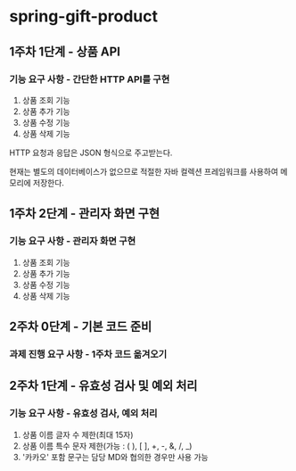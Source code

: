 # spring-gift-product

## 1주차 1단계 - 상품 API
### 기능 요구 사항 - 간단한 HTTP API를 구현
1. 상품 조회 기능
2. 상품 추가 기능
3. 상품 수정 기능
4. 상품 삭제 기능

HTTP 요청과 응답은 JSON 형식으로 주고받는다.

현재는 별도의 데이터베이스가 없으므로 적절한 자바 컬렉션 프레임워크를 사용하여 메모리에 저장한다.

## 1주차 2단계 - 관리자 화면 구현
### 기능 요구 사항 - 관리자 화면 구현
1. 상품 조회 기능
2. 상품 추가 기능
3. 상품 수정 기능
4. 상품 삭제 기능 

## 2주차 0단계 - 기본 코드 준비
### 과제 진행 요구 사항 - 1주차 코드 옮겨오기

## 2주차 1단계 - 유효성 검사 및 예외 처리
### 기능 요구 사항 - 유효성 검사, 예외 처리
1. 상품 이름 글자 수 제한(최대 15자)
2. 상품 이름 특수 문자 제한(가능 : ( ), [ ], +, -, &, /, _)
3. '카카오' 포함 문구는 담당 MD와 협의한 경우만 사용 가능